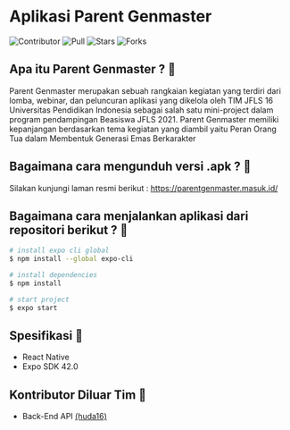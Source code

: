 # Aplikasi Parent Genmaster

![Contributor](https://img.shields.io/github/contributors/satrio-pamungkas/parent-genmaster-app?color=blue)
![Pull](https://img.shields.io/bitbucket/pr-raw/satrio-pamungkas/parent-genmaster-app?color=blue)
![Stars](https://img.shields.io/packagist/stars/satrio-pamungkas/parent-genmaster-app?color=blue)
![Forks](https://img.shields.io/github/forks/satrio-pamungkas/parent-genmaster-app?style=flat-square)

## Apa itu Parent Genmaster ? :speech_balloon: 
Parent Genmaster merupakan sebuah rangkaian kegiatan yang terdiri dari lomba, webinar, dan peluncuran aplikasi 
yang dikelola oleh TIM JFLS 16 Universitas Pendidikan Indonesia sebagai salah satu mini-project dalam program 
pendampingan Beasiswa JFLS 2021. Parent Genmaster memiliki kepanjangan berdasarkan tema kegiatan yang diambil 
yaitu Peran Orang Tua dalam Membentuk Generasi Emas Berkarakter

## Bagaimana cara mengunduh versi .apk ? :speech_balloon:
Silakan kunjungi laman resmi berikut : https://parentgenmaster.masuk.id/

## Bagaimana cara menjalankan aplikasi dari repositori berikut ? :speech_balloon:
``` bash
# install expo cli global
$ npm install --global expo-cli

# install dependencies
$ npm install

# start project
$ expo start
```

## Spesifikasi :mag_right:
- React Native
- Expo SDK 42.0


## Kontributor Diluar Tim :mag_right:
- Back-End API [(huda16)](https://github.com/huda16)
